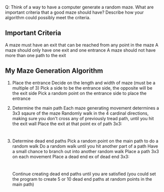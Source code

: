 Q: Think of a way to have a computer generate a random maze. What are
   important criteria that a good maze should have? Describe how your
   algorithm could possibly meet the criteria.

## Important Criteria
A maze must have an exit that can be reached from any point in the maze
A maze should only have one exit and one entrance
A maze should not have more than one path to the exit


## My Maze Generation Algorithm
1. Place the entrance
	Decide on the length and width of maze (must be a multiple of 3)
	Pick a side to be the entrance side, the opposite will be the exit side
	Pick a random point on the entrance side to place the entrance

2. Determine the main path
	Each maze generating movement determines a 3x3 sqaure of the maze
	Randomly walk in the 4 cardinal directions, making sure you don't cross any of previously tread path, until you hit the exit wall
	Place the exit at that point
	ex of path 3x3:
	# #
	# 
	# #

3. Determine dead end paths
	Pick a random point on the main path to do a random walk
	Do a random walk until you hit another part of a path
	Have a small chance to branch out into another random walk
	Place a path 3x3 on each movement
	Place a dead end
	ex of dead end 3x3:
	###
	# #
	# #
	Continue creating dead end paths until you are satisfied (you could set the program to create 5 or 10 dead end paths at random points in the main path)
